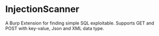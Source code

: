 # InjectionScanner
A Burp Extension for finding simple SQL exploitable. Supports GET and POST with key-value, Json and XML data type.
